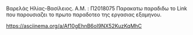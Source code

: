 Βαρελάς Ηλίας-Βασίλειος.
Α.Μ. : Π2018075
Παρακατω παραδιδω το Link που παρουσιαζει το πρωτο παραδοτεο της εργασιας εξαμηνου.

https://asciinema.org/a/Af10gEhnB6oI9NX52KuzKqMhC
